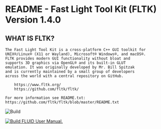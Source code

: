 # README - Fast Light Tool Kit (FLTK) Version 1.4.0

## WHAT IS FLTK?

    The Fast Light Tool Kit is a cross-platform C++ GUI toolkit for
    UNIX®/Linux® (X11 or Wayland), Microsoft® Windows®, and macOS®.
    FLTK provides modern GUI functionality without bloat and
    supports 3D graphics via OpenGL® and its built-in GLUT
    emulation. It was originally developed by Mr. Bill Spitzak
    and is currently maintained by a small group of developers
    across the world with a central repository on GitHub.

        https://www.fltk.org/
        https://github.com/fltk/fltk/

    For more information see README.txt:
    https://github.com/fltk/fltk/blob/master/README.txt

![Build](https://github.com/fltk/fltk/actions/workflows/build.yml/badge.svg)

[![Build FLUID User Manual.](https://github.com/Albrecht-S/fltk/actions/workflows/build_fluid_docs.yml/badge.svg)](https://github.com/Albrecht-S/fltk/actions/workflows/build_fluid_docs.yml)
